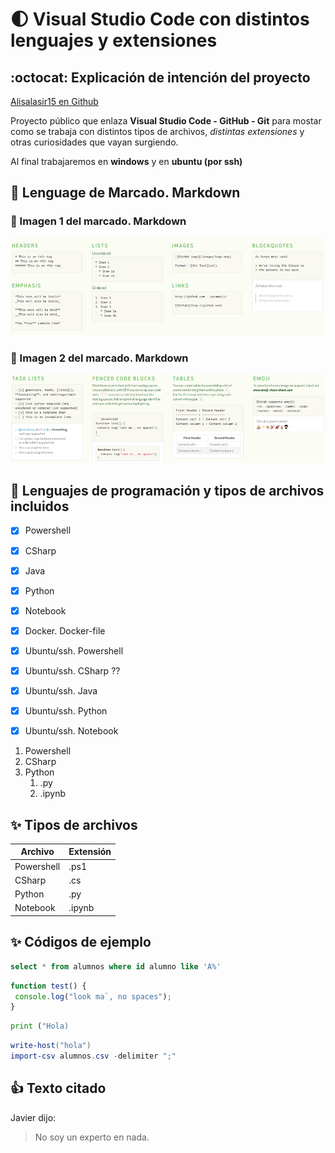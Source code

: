 # :first_quarter_moon: Visual Studio Code con distintos lenguajes y extensiones

## :octocat: Explicación de intención del proyecto

[Alisalasir15 en Github](https://github.com/alisalasir15)

Proyecto público que enlaza **Visual Studio Code - GitHub - Git**
para mostar como se trabaja con distintos tipos de archivos, *distintas extensiones* y otras curiosidades que vayan surgiendo.

Al final trabajaremos en **windows** y en **ubuntu (por ssh)**

 
  
## :metal: Lenguage de Marcado. Markdown

### :rocket: Imagen 1 del marcado. Markdown

![Marcado 1](/Fotos/Markdown1.png)  

### :tada: Imagen 2 del marcado. Markdown

![Marcado 2](/Fotos/Markdown2.png)  

## :camel: Lenguajes de programación y tipos de archivos incluidos

* [X] Powershell  
* [X] CSharp  
* [X] Java  
* [X] Python
* [X] Notebook
* [X] Docker. Docker-file
* [X] Ubuntu/ssh. Powershell
* [X] Ubuntu/ssh. CSharp ??
* [X] Ubuntu/ssh. Java
* [X] Ubuntu/ssh. Python
* [X] Ubuntu/ssh. Notebook


1. Powershell
2. CSharp
3. Python
    1. .py
    2. .ipynb

## :sparkles: Tipos de archivos  

Archivo | Extensión
-------|------
Powershell |  .ps1
CSharp | .cs
Python | .py
Notebook | .ipynb

## :sparkles: Códigos de ejemplo  

```SQL
select * from alumnos where id alumno like 'A%'
```

```javascript
function test() {
 console.log("look ma`, no spaces");
}
```

```python
print ("Hola)
```

```powershell
write-host("hola")
import-csv alumnos.csv -delimiter ";"
```

## :+1:  Texto citado

Javier dijo:

   > No soy un experto en nada.
